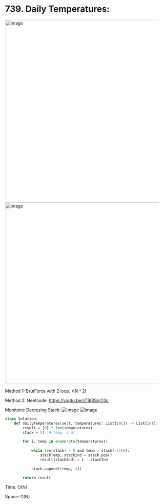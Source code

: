 # 739. Daily Temperatures:

<img width="599" alt="image" src="https://user-images.githubusercontent.com/35987583/169648958-bb060950-caa2-4e49-bf86-7a459e83f722.png">
<img width="594" alt="image" src="https://user-images.githubusercontent.com/35987583/169648982-42bf633e-791a-49bc-b586-4ff410d377ea.png">


Method 1: BrutForce with 2 loop. )(N ^ 2)


Method 2:
Neetcode: https://youtu.be/cTBiBSnjO3c

Monitonic Decresing Stack:
![image](https://user-images.githubusercontent.com/35987583/169649168-cb093e87-7325-44e8-ad08-a8bdadf80fe4.png)
![image](https://user-images.githubusercontent.com/35987583/169649272-f5e93cb0-6fbc-481b-b1ac-99e1d7180cbf.png)

```python
class Solution:
    def dailyTemperatures(self, temperatures: List[int]) -> List[int]:
        result = [0] * len(temperatures)
        stack = []  #[temp, ind]
        
        for i, temp in enumerate(temperatures):
            
            while len(stack) > 0 and temp > stack[-1][0]:
                stackTemp, stackInd = stack.pop()
                result[stackInd] = i - stackInd
            
            stack.append([temp, i])
        
        return result
```

Time: O(N)

Space: O(N)
